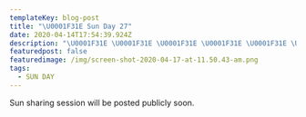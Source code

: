 ```yaml
---
templateKey: blog-post
title: "\U0001F31E Sun Day 27"
date: 2020-04-14T17:54:39.924Z
description: "\U0001F31E \U0001F31E \U0001F31E \U0001F31E \U0001F31E \U0001F31E \U0001F31E"
featuredpost: false
featuredimage: /img/screen-shot-2020-04-17-at-11.50.43-am.png
tags:
  - SUN DAY
---
```

Sun sharing session will be posted publicly soon.